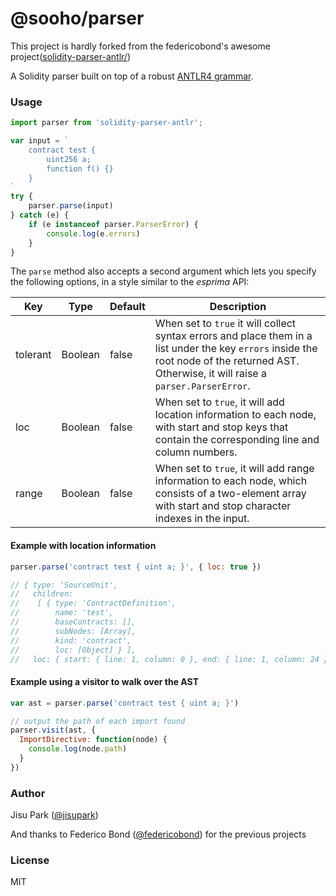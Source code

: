 @sooho/parser
=====================

This project is hardly forked from the federicobond's awesome project([solidity-parser-antlr/](https://github.com/federicobond/solidity-parser-antlr/))

A Solidity parser built on top of a robust [ANTLR4 grammar](https://github.com/solidityj/solidity-antlr4).

### Usage

```javascript
import parser from 'solidity-parser-antlr';

var input = `
    contract test {
        uint256 a;
        function f() {}
    }
`
try {
    parser.parse(input)
} catch (e) {
    if (e instanceof parser.ParserError) {
        console.log(e.errors)
    }
}
```

The `parse` method also accepts a second argument which lets you specify the
following options, in a style similar to the _esprima_ API:

| Key      | Type    | Default | Description                                                                                                                                                                                 |
|----------|---------|---------|---------------------------------------------------------------------------------------------------------------------------------------------------------------------------------------------|
| tolerant | Boolean | false   | When set to `true` it will collect syntax errors and place them in a list under the key `errors` inside the root node of the returned AST. Otherwise, it will raise a `parser.ParserError`. |
| loc      | Boolean | false   | When set to `true`, it will add location information to each node, with start and stop keys that contain the corresponding line and column numbers.                                         |
| range    | Boolean | false   | When set to `true`, it will add range information to each node, which consists of a two-element array with start and stop character indexes in the input.                                   |


#### Example with location information

```javascript
parser.parse('contract test { uint a; }', { loc: true })

// { type: 'SourceUnit',
//   children:
//    [ { type: 'ContractDefinition',
//        name: 'test',
//        baseContracts: [],
//        subNodes: [Array],
//        kind: 'contract',
//        loc: [Object] } ],
//   loc: { start: { line: 1, column: 0 }, end: { line: 1, column: 24 } } }

```

#### Example using a visitor to walk over the AST

```javascript
var ast = parser.parse('contract test { uint a; }')

// output the path of each import found
parser.visit(ast, {
  ImportDirective: function(node) {
    console.log(node.path)
  }
})
```

### Author

Jisu Park ([@jisupark](https://github.com/jisupark))

And thanks to Federico Bond ([@federicobond](https://github.com/federicobond)) for the previous projects

### License

MIT
